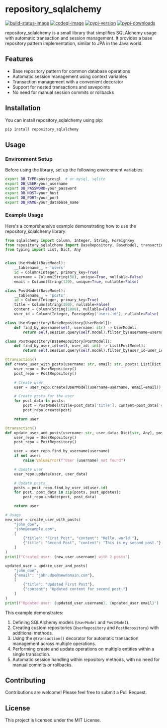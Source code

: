 # repository_sqlalchemy

[![build-status-image]][build-status]
[![codeql-image]][codeql]
[![pypi-version]][pypi]
[![pypi-downloads]][pypi]

repository_sqlalchemy is a small library that simplifies SQLAlchemy usage with automatic transaction and session management. It provides a base repository pattern implementation, similar to JPA in the Java world.

## Features

- Base repository pattern for common database operations
- Automatic session management using context variables
- Transaction management with a convenient decorator
- Support for nested transactions and savepoints
- No need for manual session commits or rollbacks

## Installation

You can install repository_sqlalchemy using pip:

```bash
pip install repository_sqlalchemy
```

## Usage

### Environment Setup

Before using the library, set up the following environment variables:

```bash
export DB_TYPE=postgresql  # or mysql, sqlite
export DB_USER=your_username
export DB_PASSWORD=your_password
export DB_HOST=your_host
export DB_PORT=your_port
export DB_NAME=your_database_name
```

### Example Usage

Here's a comprehensive example demonstrating how to use the repository_sqlalchemy library:

```python
from sqlalchemy import Column, Integer, String, ForeignKey
from repository_sqlalchemy import BaseRepository, BaseModel, transaction
from typing import List, Dict, Any


class UserModel(BaseModel):
    __tablename__ = 'users'
    id = Column(Integer, primary_key=True)
    username = Column(String(50), unique=True, nullable=False)
    email = Column(String(120), unique=True, nullable=False)

class PostModel(BaseModel):
    __tablename__ = 'posts'
    id = Column(Integer, primary_key=True)
    title = Column(String(100), nullable=False)
    content = Column(String(1000), nullable=False)
    user_id = Column(Integer, ForeignKey('users.id'), nullable=False)

class UserRepository(BaseRepository[UserModel]):
    def find_by_username(self, username: str) -> UserModel:
        return self.session.query(self.model).filter_by(username=username).first()

class PostRepository(BaseRepository[PostModel]):
    def find_by_user_id(self, user_id: int) -> List[PostModel]:
        return self.session.query(self.model).filter_by(user_id=user_id).all()

@transaction()
def create_user_with_posts(username: str, email: str, posts: List[Dict[str, str]]) -> UserModel:
    user_repo = UserRepository()
    post_repo = PostRepository()

    # Create user
    user = user_repo.create(UserModel(username=username, email=email))

    # Create posts for the user
    for post_data in posts:
        post = PostModel(title=post_data['title'], content=post_data['content'], user_id=user.id)
        post_repo.create(post)

    return user

@transaction()
def update_user_and_posts(username: str, user_data: Dict[str, Any], post_updates: List[Dict[str, Any]]) -> UserModel:
    user_repo = UserRepository()
    post_repo = PostRepository()

    user = user_repo.find_by_username(username)
    if not user:
        raise ValueError(f"User {username} not found")

    # Update user
    user_repo.update(user, user_data)

    # Update posts
    posts = post_repo.find_by_user_id(user.id)
    for post, post_data in zip(posts, post_updates):
        post_repo.update(post, post_data)

    return user

# Usage
new_user = create_user_with_posts(
    "john_doe",
    "john@example.com",
    [
        {"title": "First Post", "content": "Hello, world!"},
        {"title": "Second Post", "content": "This is my second post."}
    ]
)
print(f"Created user: {new_user.username} with 2 posts")

updated_user = update_user_and_posts(
    "john_doe",
    {"email": "john.doe@newdomain.com"},
    [
        {"title": "Updated First Post"},
        {"content": "Updated content for second post."}
    ]
)
print(f"Updated user: {updated_user.username}, {updated_user.email}")
```

This example demonstrates:

1. Defining SQLAlchemy models (`UserModel` and `PostModel`).
2. Creating custom repositories (`UserRepository` and `PostRepository`) with additional methods.
3. Using the `@transaction()` decorator for automatic transaction management across multiple operations.
4. Performing create and update operations on multiple entities within a single transaction.
5. Automatic session handling within repository methods, with no need for manual commits or rollbacks.

## Contributing

Contributions are welcome! Please feel free to submit a Pull Request.

## License

This project is licensed under the MIT License.

[build-status-image]: https://github.com/ryan-zheng-teki/repository-sqlalchemy/actions/workflows/python-package.yml/badge.svg
[build-status]: https://github.com/ryan-zheng-teki/repository-sqlalchemy/actions/workflows/python-package.yml
[codeql-image]: https://github.com/ryan-zheng-teki/repository-sqlalchemy/actions/workflows/codeql.yml/badge.svg
[codeql]: https://github.com/ryan-zheng-teki/repository-sqlalchemy/actions/workflows/codeql.yml
[pypi-version]: https://img.shields.io/pypi/v/repository-sqlalchemy.svg
[pypi-downloads]: https://img.shields.io/pypi/dm/repository-sqlalchemy?color=%232E73B2&logo=python&logoColor=%23F9D25F
[pypi]: https://pypi.org/project/repository-sqlalchemy/
